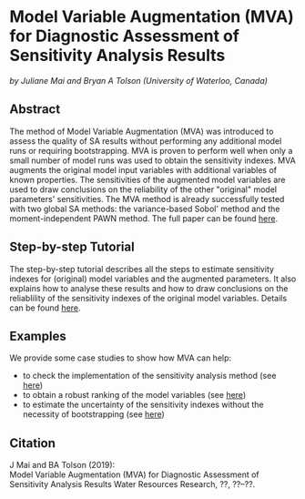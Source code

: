 # Model Variable Augmentation (MVA) for Diagnostic Assessment of Sensitivity Analysis Results
*by Juliane Mai and Bryan A Tolson (University of Waterloo, Canada)*

## Abstract
The method of Model Variable Augmentation (MVA) was introduced to assess the quality of SA results 
without performing any additional model runs or requiring bootstrapping. MVA is proven to perform 
well when only a small number of model runs was used to obtain the sensitivity indexes. 
MVA augments the original model input variables with additional variables of known properties. 
The sensitivities of the augmented model variables are used to draw conclusions on the reliability 
of the other "original" model parameters' sensitivities. The MVA method is already successfully 
tested with two global SA methods: the variance-based Sobol' method and the moment-independent PAWN method. The full paper can be found [here](https://agupubs.onlinelibrary.wiley.com/journal/19447973).

## Step-by-step Tutorial
The step-by-step tutorial describes all the steps to estimate sensitivity indexes for (original) model variables and the augmented parameters. It also explains how to analyse these results and how to draw conclusions on the reliablility of the sensitivity indexes of the original model variables. Details can be found [here](https://github.com/julemai/MVA/wiki/Step-by-Step-Tutorial).

## Examples
We provide some case studies to show how MVA can help:
- to check the implementation of the sensitivity analysis method (see [here](https://github.com/julemai/MVA/wiki/Examples#sensitivity-analysis-method-implementation-check))
- to obtain a robust ranking of the model variables (see [here](https://github.com/julemai/MVA/wiki/Examples#check-for-convergence-of-input-variable-importance-ranking))
- to estimate the uncertainty of the sensitivity indexes without the necessity of bootstrapping (see [here](https://github.com/julemai/MVA/wiki/Examples#check-for-convergence-of-sensitivity-indexes))

## Citation
J Mai and BA Tolson (2019): <br>
Model Variable Augmentation (MVA) for Diagnostic Assessment of Sensitivity Analysis Results
Water Resources Research, ??, ??–??.
